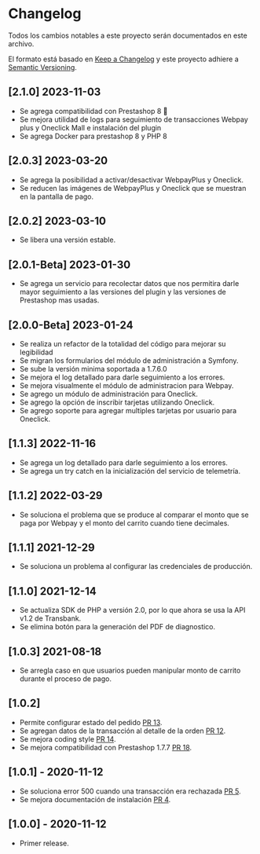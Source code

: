 # Changelog
Todos los cambios notables a este proyecto serán documentados en este archivo.

El formato está basado en [Keep a Changelog](http://keepachangelog.com/en/1.0.0/)
y este proyecto adhiere a [Semantic Versioning](http://semver.org/spec/v2.0.0.html).

## [2.1.0] 2023-11-03
- Se agrega compatibilidad con Prestashop 8 🎉
- Se mejora utilidad de logs para seguimiento de transacciones Webpay plus y Oneclick Mall e instalación del plugin
- Se agrega Docker para prestashop 8 y PHP 8

## [2.0.3] 2023-03-20
- Se agrega la posibilidad a activar/desactivar WebpayPlus y Oneclick.
- Se reducen las imágenes de WebpayPlus y Oneclick que se muestran en la pantalla de pago.

## [2.0.2] 2023-03-10
- Se libera una versión estable.

## [2.0.1-Beta] 2023-01-30
- Se agrega un servicio para recolectar datos que nos permitira darle mayor seguimiento a las versiones del plugin y las versiones de Prestashop mas usadas.

## [2.0.0-Beta] 2023-01-24
- Se realiza un refactor de la totalidad del código para mejorar su legibilidad
- Se migran los formularios del módulo de administración a Symfony.
- Se sube la versión minima soportada a 1.7.6.0
- Se mejora el log detallado para darle seguimiento a los errores.
- Se mejora visualmente el módulo de administracion para Webpay.
- Se agrego un módulo de administración para Oneclick.
- Se agrego la opción de inscribir tarjetas utilizando Oneclick.
- Se agrego soporte para agregar multiples tarjetas por usuario para Oneclick.

## [1.1.3] 2022-11-16
- Se agrega un log detallado para darle seguimiento a los errores.
- Se agrega un try catch en la inicialización del servicio de telemetría.

## [1.1.2] 2022-03-29
- Se soluciona el problema que se produce al comparar el monto que se paga por Webpay y el monto del carrito cuando tiene decimales.

## [1.1.1] 2021-12-29
- Se soluciona un problema al configurar las credenciales de producción.

## [1.1.0] 2021-12-14
- Se actualiza SDK de PHP a versión 2.0, por lo que ahora se usa la API v1.2 de Transbank.
- Se elimina botón para la generación del PDF de diagnostico.

## [1.0.3] 2021-08-18
- Se arregla caso en que usuarios pueden manipular monto de carrito durante el proceso de pago.

## [1.0.2]
- Permite configurar estado del pedido [PR 13](https://github.com/TransbankDevelopers/transbank-plugin-prestashop-webpay-rest/pull/13).
- Se agregan datos de la transacción al detalle de la orden [PR 12](https://github.com/TransbankDevelopers/transbank-plugin-prestashop-webpay-rest/pull/12).
- Se mejora coding style [PR 14](https://github.com/TransbankDevelopers/transbank-plugin-prestashop-webpay-rest/pull/14).
- Se mejora compatibilidad con Prestashop 1.7.7 [PR 18](https://github.com/TransbankDevelopers/transbank-plugin-prestashop-webpay-rest/pull/18).

## [1.0.1] - 2020-11-12
- Se soluciona error 500 cuando una transacción era rechazada [PR 5](https://github.com/TransbankDevelopers/transbank-plugin-prestashop-webpay-rest/pull/5).
- Se mejora documentación de instalación [PR 4](https://github.com/TransbankDevelopers/transbank-plugin-prestashop-webpay-rest/pull/4).

## [1.0.0] - 2020-11-12
- Primer release.
